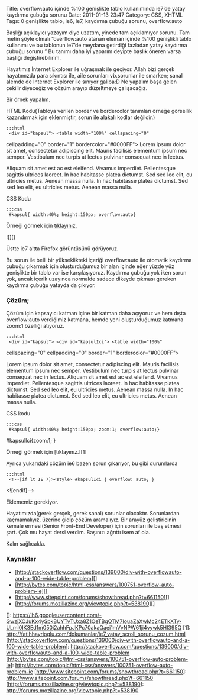 Title: overflow:auto içinde %100 genişlikte tablo kullanımında ie7’de yatay kaydırma çubuğu sorunu
Date: 2011-01-13 23:47
Category: CSS, XHTML
Tags: 0 genişlikte tablo, ie6, ie7, kaydırma çubuğu sorunu, overflow:auto

Başlığı açıklayıcı yazayım diye uzattım, yinede tam açıklamıyor sorunu.
Tam metin şöyle olmalı “overflow:auto atanan eleman içinde %100
genişlikli tablo kullanımı ve bu tablonun ie7’de meydana getirdiği
fazladan yatay kaydırma çubuğu sorunu ” Bu tanımı daha iyi yaparım
deyipte başlık öneren varsa başlığı değiştirebilirim.

Hayatımız İnternet Explorer ile uğraşmak ile geçiyor. Allah bizi gerçek
hayatımızda para sıkıntısı ile, aile sorunları vb.sorunlar ile sınarken;
sanal alemde de İnternet Explorer ile sınıyor galiba:D Ne yapalım başa
gelen çekilir diyeceğiz ve çözüm arayıp düzeltmeye çalışacağız.

Bir örnek yapalım.

HTML Kodu(Tabloya verilen border ve bordercolor tanımları örneğe
görsellik kazandırmak için eklenmiştir, sorun ile alakalı kodlar
değildir.)

	:::html
	 <div id="kapsul"> <table width="100%" cellspacing="0"
cellpadding="0" border="1" bordercolor="#0000FF"> <tr> <td>Lorem
ipsum dolor sit amet, consectetur adipiscing elit. </td> <td>Mauris
facilisis elementum ipsum nec semper. </td> <td>Vestibulum nec
turpis at lectus pulvinar consequat nec in lectus. </td> </tr>
<tr> <td>Aliquam sit amet est ac est eleifend. </td> <td>Vivamus
imperdiet.</td> <td>Pellentesque sagittis ultrices laoreet.</td>
</tr> <tr> <td>In hac habitasse platea dictumst.</td> <td>Sed
sed leo elit, eu ultricies metus. </td> <td>Aenean massa
nulla.</td> </tr> <tr> <td>In hac habitasse platea
dictumst.</td> <td>Sed sed leo elit, eu ultricies metus. </td>
<td>Aenean massa nulla.</td> </tr> </table> </div> 

CSS Kodu

	:::css
	 #kapsul{ width:40%; height:150px; overflow:auto} 

Örneği görmek için [tıklayınız.][]

![][]  

Üstte ie7 altta Firefox görüntüsünü görüyoruz.

Bu sorun ile belli bir yükseklikteki içeriği overflow:auto ile otomatik
kaydırma çubuğu çıkarmak için oluşturduğumuz bir alan içinde eğer yüzde
yüz genişlikte bir tablo var ise karşılaşıyoruz. Kaydırma çubuğu yok
iken sorun yok, ancak içerik uzayınca normalde sadece dikeyde çıkması
gereken kaydırma çubuğu yatayda da çıkıyor.

### Çözüm;

Çözüm için kapsayıcı katman içine bir katman daha açıyoruz ve hem dışta
overflow:auto verdiğimiz katmana, hemde yeni oluşturduğumuz katmana
zoom:1 özelliği atıyoruz.

	:::html
	 <div id="kapsul"> <div id="kapsulIci"> <table width="100%"
cellspacing="0" cellpadding="0" border="1" bordercolor="#0000FF">
<tr> <td>Lorem ipsum dolor sit amet, consectetur adipiscing elit.
</td> <td>Mauris facilisis elementum ipsum nec semper. </td>
<td>Vestibulum nec turpis at lectus pulvinar consequat nec in lectus.
</td> </tr> <tr> <td>Aliquam sit amet est ac est eleifend.
</td> <td>Vivamus imperdiet.</td> <td>Pellentesque sagittis
ultrices laoreet.</td> </tr> <tr> <td>In hac habitasse platea
dictumst.</td> <td>Sed sed leo elit, eu ultricies metus. </td>
<td>Aenean massa nulla.</td> </tr> <tr> <td>In hac habitasse
platea dictumst.</td> <td>Sed sed leo elit, eu ultricies metus.
</td> <td>Aenean massa nulla.</td> </tr> </table> </div>
</div> 

CSS kodu

	:::css
	 #kapsul{ width:40%; height:150px; zoom:1; overflow:auto;}
#kapsulIci{zoom:1; } 

Örneği görmek için [tıklayınız.][1]

Ayrıca yukarıdaki çözüm ie6 bazen sorun çıkarıyor, bu gibi durumlarda

	:::html
	 <!--[if lt IE 7]><style> #kapsulIci { overflow: auto; }
</style><![endif]--> 

Eklememiz gerekiyor.

Hayatımızda(gerek gerçek, gerek sanal) sorunlar olacaktır. Sorunlardan
kaçmamalıyız, üzerine gidip çözüm aramalıyız. Bir arayüz geliştiricinin
kemale ermesi(Senior Front-End Developer) için sorunları ile baş etmesi
şart. Çok mu hayat dersi verdim. Başınızı ağrıttı isem af ola.

Kalın sağlıcakla.

### Kaynaklar

-   [http://stackoverflow.com/questions/139000/div-with-overflowauto-and-a-100-wide-table-problem][]
-   [http://bytes.com/topic/html-css/answers/100751-overflow-auto-problem-ie][]
-   [http://www.sitepoint.com/forums/showthread.php?t=661150][]
-   [http://forums.mozillazine.org/viewtopic.php?t=538190][]

</p>

  [tıklayınız.]: http://fatihhayrioglu.com/dokumanlar/ie7_yatay_scroll_sorunu_.html
  []: https://lh6.googleusercontent.com/-GwzjXCJuKx4ySpkBUYTvTUxa8Z1OeTBgQTM7louaZaXwMc24ETkXTy-ULml0IK3Ed1m050j2ahhFpJKPc70akaQaei1mVvNPW61ji4vywk5HI395Q
  [1]: http://fatihhayrioglu.com/dokumanlar/ie7_yatay_scroll_sorunu_cozum.html
  [http://stackoverflow.com/questions/139000/div-with-overflowauto-and-a-100-wide-table-problem]:
    http://stackoverflow.com/questions/139000/div-with-overflowauto-and-a-100-wide-table-problem
  [http://bytes.com/topic/html-css/answers/100751-overflow-auto-problem-ie]:
    http://bytes.com/topic/html-css/answers/100751-overflow-auto-problem-ie
  [http://www.sitepoint.com/forums/showthread.php?t=661150]: http://www.sitepoint.com/forums/showthread.php?t=661150
  [http://forums.mozillazine.org/viewtopic.php?t=538190]: http://forums.mozillazine.org/viewtopic.php?t=538190
